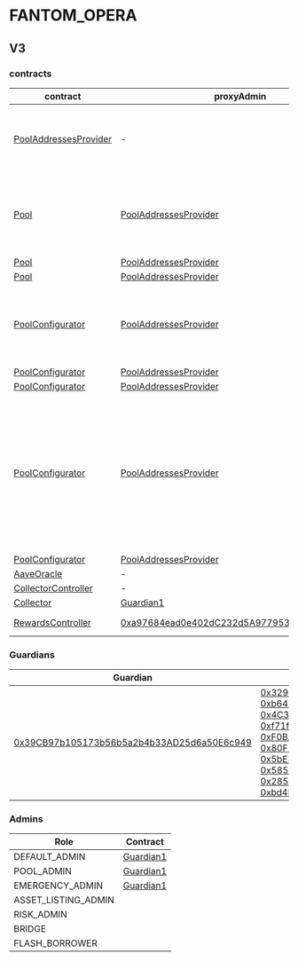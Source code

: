 # FANTOM_OPERA 
## V3 
### contracts
| contract |proxyAdmin |modifier |permission owner |functions |
|----------|----------|----------|----------|----------|
|  [PoolAddressesProvider](https://ftmscan.com/address/0xa97684ead0e402dC232d5A977953DF7ECBaB3CDb) |  - |  onlyOwner |  [Guardian1](https://ftmscan.com/address/0x39CB97b105173b56b5a2b4b33AD25d6a50E6c949) |  setMarketId, setAddress, setAddressAsProxy, setPoolImpl, setPoolConfiguratorImpl, setPriceOracle, setACLManager, setACLAdmin, setPriceOracleSentinel, setPoolDataProvider | |--------|--------|--------|--------|--------|
|  [Pool](https://ftmscan.com/address/0x794a61358D6845594F94dc1DB02A252b5b4814aD) |  [PoolAddressesProvider](https://ftmscan.com/address/0xa97684ead0e402dC232d5A977953DF7ECBaB3CDb) |  onlyPoolConfigurator |  [PoolConfigurator](https://ftmscan.com/address/0x8145eddDf43f50276641b55bd3AD95944510021E) |  initReserve, dropReserve, setReserveInterestRateStrategyAddress, setConfiguration, updateBridgeProtocolFee, updateFlashloanPremiums, configureEModeCategory, resetIsolationModeTotalDebt | |--------|--------|--------|--------|--------|
|  [Pool](https://ftmscan.com/address/0x794a61358D6845594F94dc1DB02A252b5b4814aD) |  [PoolAddressesProvider](https://ftmscan.com/address/0xa97684ead0e402dC232d5A977953DF7ECBaB3CDb) |  onlyPoolAdmin |  [Guardian1](https://ftmscan.com/address/0x39CB97b105173b56b5a2b4b33AD25d6a50E6c949) |  rescueTokens | |--------|--------|--------|--------|--------|
|  [Pool](https://ftmscan.com/address/0x794a61358D6845594F94dc1DB02A252b5b4814aD) |  [PoolAddressesProvider](https://ftmscan.com/address/0xa97684ead0e402dC232d5A977953DF7ECBaB3CDb) |  onlyBridge |   |  mintUnbacked, backUnbacked | |--------|--------|--------|--------|--------|
|  [PoolConfigurator](https://ftmscan.com/address/0x8145eddDf43f50276641b55bd3AD95944510021E) |  [PoolAddressesProvider](https://ftmscan.com/address/0xa97684ead0e402dC232d5A977953DF7ECBaB3CDb) |  onlyPoolAdmin |  [Guardian1](https://ftmscan.com/address/0x39CB97b105173b56b5a2b4b33AD25d6a50E6c949) |  dropReserve, dropReserve, updateAToken, updateStableDebtToken, updateVariableDebtToken, setReserveActive, updateBridgeProtocolFee, updateFlashloanPremiumTotal, updateFlashloanPremiumToProtocol | |--------|--------|--------|--------|--------|
|  [PoolConfigurator](https://ftmscan.com/address/0x8145eddDf43f50276641b55bd3AD95944510021E) |  [PoolAddressesProvider](https://ftmscan.com/address/0xa97684ead0e402dC232d5A977953DF7ECBaB3CDb) |  onlyEmergencyAdmin |  [Guardian1](https://ftmscan.com/address/0x39CB97b105173b56b5a2b4b33AD25d6a50E6c949) |  setPoolPause | |--------|--------|--------|--------|--------|
|  [PoolConfigurator](https://ftmscan.com/address/0x8145eddDf43f50276641b55bd3AD95944510021E) |  [PoolAddressesProvider](https://ftmscan.com/address/0xa97684ead0e402dC232d5A977953DF7ECBaB3CDb) |  onlyAssetListingOrPoolAdmins |  [Guardian1](https://ftmscan.com/address/0x39CB97b105173b56b5a2b4b33AD25d6a50E6c949) |  initReserves | |--------|--------|--------|--------|--------|
|  [PoolConfigurator](https://ftmscan.com/address/0x8145eddDf43f50276641b55bd3AD95944510021E) |  [PoolAddressesProvider](https://ftmscan.com/address/0xa97684ead0e402dC232d5A977953DF7ECBaB3CDb) |  onlyRiskOrPoolAdmins |  [Guardian1](https://ftmscan.com/address/0x39CB97b105173b56b5a2b4b33AD25d6a50E6c949) |  setReserveBorrowing, setReserveBorrowing, configureReserveAsCollateral, setReserveStableRateBorrowing, setReserveFreeze, setBorrowableInIsolation, setReserveFactor, setDebtCeiling, setSiloedBorrowing, setBorrowCap, setSupplyCap, setLiquidationProtocolFee, setEModeCategory, setAssetEModeCategory, setUnbackedMintCap, setReserveInterestRateStrategyAddress | |--------|--------|--------|--------|--------|
|  [PoolConfigurator](https://ftmscan.com/address/0x8145eddDf43f50276641b55bd3AD95944510021E) |  [PoolAddressesProvider](https://ftmscan.com/address/0xa97684ead0e402dC232d5A977953DF7ECBaB3CDb) |  onlyEmergencyOrPoolAdmin |  [Guardian1](https://ftmscan.com/address/0x39CB97b105173b56b5a2b4b33AD25d6a50E6c949) |  setReservePause | |--------|--------|--------|--------|--------|
|  [AaveOracle](https://ftmscan.com/address/0xfd6f3c1845604C8AE6c6E402ad17fb9885160754) |  - |  onlyAssetListingOrPoolAdmins |  [Guardian1](https://ftmscan.com/address/0x39CB97b105173b56b5a2b4b33AD25d6a50E6c949) |  setAssetSources, setFallbackOracle | |--------|--------|--------|--------|--------|
|  [CollectorController](https://ftmscan.com/address/0xc0F0cFBbd0382BcE3B93234E4BFb31b2aaBE36aD) |  - |  onlyOwner |  [Guardian1](https://ftmscan.com/address/0x39CB97b105173b56b5a2b4b33AD25d6a50E6c949) |  approve, transfer | |--------|--------|--------|--------|--------|
|  [Collector](https://ftmscan.com/address/0xBe85413851D195fC6341619cD68BfDc26a25b928) |  [Guardian1](https://ftmscan.com/address/0x39cb97b105173b56b5a2b4b33ad25d6a50e6c949) |  onlyFundsAdmin |  [CollectorController](https://ftmscan.com/address/0xc0F0cFBbd0382BcE3B93234E4BFb31b2aaBE36aD) |  approve, transfer, setFundsAdmin | |--------|--------|--------|--------|--------|
|  [RewardsController](https://ftmscan.com/address/0x929EC64c34a17401F460460D4B9390518E5B473e) |  [0xa97684ead0e402dC232d5A977953DF7ECBaB3CDb](https://ftmscan.com/address/0xa97684ead0e402dc232d5a977953df7ecbab3cdb) |  onlyEmissionManager |  [0x048f2228D7Bf6776f99aB50cB1b1eaB4D1d4cA73](https://ftmscan.com/address/0x048f2228D7Bf6776f99aB50cB1b1eaB4D1d4cA73) |  configureAssets, setTransferStrategy, setRewardOracle, setClaimer | |--------|--------|--------|--------|--------|

### Guardians 
| Guardian |Owners |
|----------|----------|
|  [0x39CB97b105173b56b5a2b4b33AD25d6a50E6c949](https://ftmscan.com/address/0x39CB97b105173b56b5a2b4b33AD25d6a50E6c949) |  [0x329c54289Ff5D6B7b7daE13592C6B1EDA1543eD4](https://ftmscan.com/address/0x329c54289Ff5D6B7b7daE13592C6B1EDA1543eD4), [0xb647055A9915bF9c8021a684E175A353525b9890](https://ftmscan.com/address/0xb647055A9915bF9c8021a684E175A353525b9890), [0x4C30E33758216aD0d676419c21CB8D014C68099f](https://ftmscan.com/address/0x4C30E33758216aD0d676419c21CB8D014C68099f), [0xf71fc92e2949ccF6A5Fd369a0b402ba80Bc61E02](https://ftmscan.com/address/0xf71fc92e2949ccF6A5Fd369a0b402ba80Bc61E02), [0xF0BA0fF18498F6fab57b8286006F9512D6aE2565](https://ftmscan.com/address/0xF0BA0fF18498F6fab57b8286006F9512D6aE2565), [0x80F11A20cd3855cAe3640558Ff320401EE970cFa](https://ftmscan.com/address/0x80F11A20cd3855cAe3640558Ff320401EE970cFa), [0x5bE3E96Cdc3A97628bD7308d3588B9a474F4A54d](https://ftmscan.com/address/0x5bE3E96Cdc3A97628bD7308d3588B9a474F4A54d), [0x585E06CA576D0565a035301819FD2cfD7104c1E8](https://ftmscan.com/address/0x585E06CA576D0565a035301819FD2cfD7104c1E8), [0x285b7EEa81a5B66B62e7276a24c1e0F83F7409c1](https://ftmscan.com/address/0x285b7EEa81a5B66B62e7276a24c1e0F83F7409c1), [0xbd4DCfA978c6D0d342cE36809AfFFa49d4B7f1F7](https://ftmscan.com/address/0xbd4DCfA978c6D0d342cE36809AfFFa49d4B7f1F7) | |--------|--------|

### Admins 
| Role |Contract |
|----------|----------|
|  DEFAULT_ADMIN |  [Guardian1](https://ftmscan.com/address/0x39CB97b105173b56b5a2b4b33AD25d6a50E6c949) | |--------|--------|
|  POOL_ADMIN |  [Guardian1](https://ftmscan.com/address/0x39CB97b105173b56b5a2b4b33AD25d6a50E6c949) | |--------|--------|
|  EMERGENCY_ADMIN |  [Guardian1](https://ftmscan.com/address/0x39CB97b105173b56b5a2b4b33AD25d6a50E6c949) | |--------|--------|
|  ASSET_LISTING_ADMIN |   | |--------|--------|
|  RISK_ADMIN |   | |--------|--------|
|  BRIDGE |   | |--------|--------|
|  FLASH_BORROWER |   | |--------|--------|

